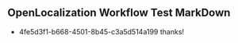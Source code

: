 ## OpenLocalization Workflow Test MarkDown
* 4fe5d3f1-b668-4501-8b45-c3a5d514a199 thanks!

<!--HONumber=Jul16_HO5-->


